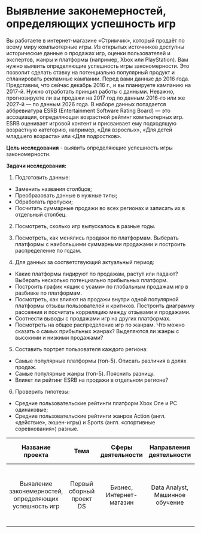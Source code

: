 # Выявление законемерностей, определяющих успешность игр
Вы работаете в интернет-магазине «Стримчик», который продаёт по всему миру компьютерные игры. Из открытых источников доступны исторические данные о продажах игр, оценки пользователей и экспертов, жанры и платформы (например, Xbox или PlayStation). Вам нужно выявить определяющие успешность игры закономерности. Это позволит сделать ставку на потенциально популярный продукт и спланировать рекламные кампании. Перед вами данные до 2016 года. Представим, что сейчас декабрь 2016 г., и вы планируете кампанию на 2017-й. Нужно отработать принцип работы с данными. Неважно, прогнозируете ли вы продажи на 2017 год по данным 2016-го или же 2027-й — по данным 2026 года. В наборе данных попадается аббревиатура ESRB (Entertainment Software Rating Board) — это ассоциация, определяющая возрастной рейтинг компьютерных игр. ESRB оценивает игровой контент и присваивает ему подходящую возрастную категорию, например, «Для взрослых», «Для детей младшего возраста» или «Для подростков».

**Цель исследования** - выявить определяющие успешность игры закономерности.

**Задачи исследования:**

1. Подготовить данные:
- Заменить названия столбцов;
- Преобразовать данные в нужные типы;
- Обработать пропуски;
- Посчитать суммарные продажи во всех регионах и записать их в отдельный столбец.

2. Посмотреть, сколько игр выпускалось в разные годы.

3. Посмотреть, как менялись продажи по платформам. Выберать платформы с наибольшими суммарными продажами и построить распределение по годам.

4. Для данных за соответствующий актуальный период:
- Какие платформы лидируют по продажам, растут или падают? Выберать несколько потенциально прибыльных платформ.
- Построить график «ящик с усами» по глобальным продажам игр в разбивке по платформам.
- Посмотреть, как влияют на продажи внутри одной популярной платформы отзывы пользователей и критиков. Построить диаграмму рассеяния и посчитать корреляцию между отзывами и продажами.
- Соотнести выводы с продажами игр на других платформах.
- Посмотреть на общее распределение игр по жанрам. Что можно сказать о самых прибыльных жанрах? Выделяются ли жанры с высокими и низкими продажами?

5. Составить портрет пользователя каждого региона:
- Самые популярные платформы (топ-5). Описать различия в долях продаж.
- Самые популярные жанры (топ-5). Пояснить разницу.
- Влияет ли рейтинг ESRB на продажи в отдельном регионе?

6. Проверить гипотезы:
- Средние пользовательские рейтинги платформ Xbox One и PC одинаковые;
- Средние пользовательские рейтинги жанров Action (англ. «действие», экшен-игры) и Sports (англ. «спортивные соревнования») разные.

| Название проекта | Тема | Сферы деятельности | Направления деятельности | Навыки и инструменты | Ключевые слова проекта |
| :--------------------: | :---------------------: | :---------------------------: | :---------------------: | :---------------------------: | :---------------------------: |
| Выявление законемерностей, определяющих успешность игр | Первый сборный проект DS | Бизнес, Интернет-магазин | Data Analyst, Машинное обучение | Python, Pandas, Scikit-learn | обработка данных, дубликаты, пропуски, логическая индексация, группировка, сортировка |
